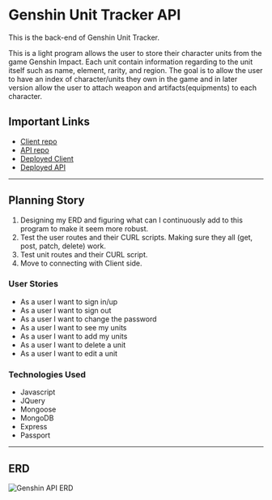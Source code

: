 # Genshin Unit Tracker API

This is the back-end of Genshin Unit Tracker.

This is a light program allows the user to store their character units from the game Genshin Impact. Each unit contain information regarding to the unit itself such as name, element, rarity, and region. The goal is to allow the user to have an index of character/units they own in the game and in later version allow the user to attach weapon and artifacts(equipments) to each character.

## Important Links

  - [Client repo](https://github.com/ruzheng/genshin-client)
  - [API repo](https://github.com/ruzheng/genshin-api)
  - [Deployed Client](https://ruzheng.github.io/genshin-client/)
  - [Deployed API](https://arcane-meadow-67008.herokuapp.com/)

***

## Planning Story

1. Designing my ERD and figuring what can I continuously add to this program to make it seem more robust.
2. Test the user routes and their CURL scripts. Making sure they all (get, post, patch, delete) work. 
3. Test unit routes and their CURL script.
4. Move to connecting with Client side.

### User Stories

  - As a user I want to sign in/up
  - As a user I want to sign out
  - As a user I want to change the password
  - As a user I want to see my units
  - As a user I want to add my units
  - As a user I want to delete a unit
  - As a user I want to edit a unit
  
### Technologies Used

- Javascript
- JQuery
- Mongoose
- MongoDB
- Express
- Passport

<!-- ### Unsolved Problems

... -->

***

## ERD

![Genshin API ERD](https://i.imgur.com/TP1xRws.png)
